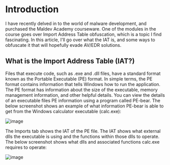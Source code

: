 # Introduction

I have recently delved in to the world of malware development, and purchased the Maldev Academy courseware. One of the modules in the course goes over Import Address Table obfuscation, which is a topic I find fascinating. In this article, I'll go over what the IAT is, and some ways to obfuscate it that will hopefully evade AV/EDR solutions.

## What is the Import Address Table (IAT?)

Files that execute code, such as .exe and .dll files, have a standard format known as the Portable Executable (PE) format. In simple terms, the PE format contains information that tells Windows how to run the application. The PE format has information about the size of the executable, memory management information, and other helpful details. You can view the details of an executable files PE information using a program called PE-bear. The below screenshot shows an example of what information PE-bear is able to get from the Windows calculator executable (calc.exe):

![image](https://github.com/eXcal1bur589/excal1bur589.github.io/assets/79113755/7498a76e-4b22-4637-975a-d6f51c20588c)

The Imports tab shows the IAT of the PE file. The IAT shows what external dlls the executable is using and the functions within those dlls to operate. The below screenshot shows what dlls and associated functions calc.exe requires to operate:

![image](https://github.com/eXcal1bur589/excal1bur589.github.io/assets/79113755/adfc5e3a-492c-4f15-8e1b-acaffd250fd8)
